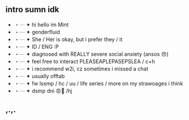 ## intro sumn idk

* ・┈ ✦ hi hello im Mint
* ・┈ ✦ genderfluid
* ・┈ ✦ She / Her is okay, but i prefer they / it
* ・┈ ✦ ID / ENG :P
* ・┈ ✦ diagnosed with REALLY severe social anxiety (ansos 😞)
* ・┈ ✦ feel free to interact PLEASEAPLEPASEPSLEA / c+h
* ・┈ ✦ i recommend w2i, cz sometimes i missed a chat
* ・┈ ✦ usually offtab
* ・┈ ✦ fw lssmp / hc / uu / life series / more on my strawoages i think
* ・┈ ✦ dsmp dni 😡🚫 /hj

## ,.,.
